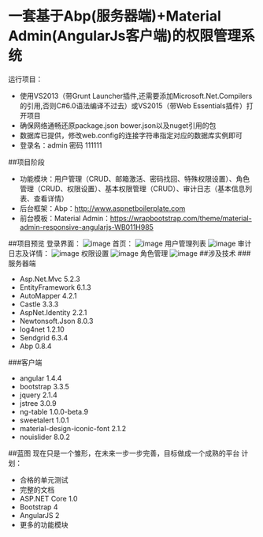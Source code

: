 # 一套基于Abp(服务器端)+Material Admin(AngularJs客户端)的权限管理系统
运行项目：
* 使用VS2013（带Grunt Launcher插件,还需要添加Microsoft.Net.Compilers的引用,否则C#6.0语法编译不过去）或VS2015（带Web Essentials插件）打开项目
* 确保网络通畅还原package.json bower.json以及nuget引用的包
* 数据库已提供，修改web.config的连接字符串指定对应的数据库实例即可
* 登录名：admin 密码 111111

##项目阶段
* 功能模块：用户管理（CRUD、邮箱激活、密码找回、特殊权限设置）、角色管理（CRUD、权限设置）、基本权限管理（CRUD）、审计日志（基本信息列表、查看详情）
* 后台框架：Abp：http://www.aspnetboilerplate.com
* 前台模板：Material Admin：https://wrapbootstrap.com/theme/material-admin-responsive-angularjs-WB011H985

##项目预览
登录界面：
![image](https://github.com/fzrain/ProjectWithAbp/raw/master/doc/Login.png)
首页：
![image](https://github.com/fzrain/ProjectWithAbp/raw/master/doc/Home.png)
用户管理列表
![image](https://github.com/fzrain/ProjectWithAbp/raw/master/doc/UserManager.png)
审计日志及详情：
![image](https://github.com/fzrain/ProjectWithAbp/raw/master/doc/Audit.png)
权限设置
![image](https://github.com/fzrain/ProjectWithAbp/raw/master/doc/PermissionSetting.png)
角色管理
![image](https://github.com/fzrain/ProjectWithAbp/raw/master/doc/Role.png)
##涉及技术
###服务器端
* Asp.Net.Mvc 5.2.3
* EntityFramework 6.1.3
* AutoMapper 4.2.1
* Castle 3.3.3
* AspNet.Identity 2.2.1
* Newtonsoft.Json 8.0.3
* log4net 1.2.10
* Sendgrid 6.3.4
* Abp 0.8.4

###客户端
* angular 1.4.4
* bootstrap 3.3.5
* jquery 2.1.4
* jstree 3.0.9
* ng-table 1.0.0-beta.9
* sweetalert 1.0.1
* material-design-iconic-font 2.1.2
* nouislider 8.0.2

##蓝图
现在只是一个雏形，在未来一步一步完善，目标做成一个成熟的平台
计划：
* 合格的单元测试
* 完整的文档
* ASP.NET Core 1.0
* Bootstrap 4
* AngularJS 2
* 更多的功能模块

